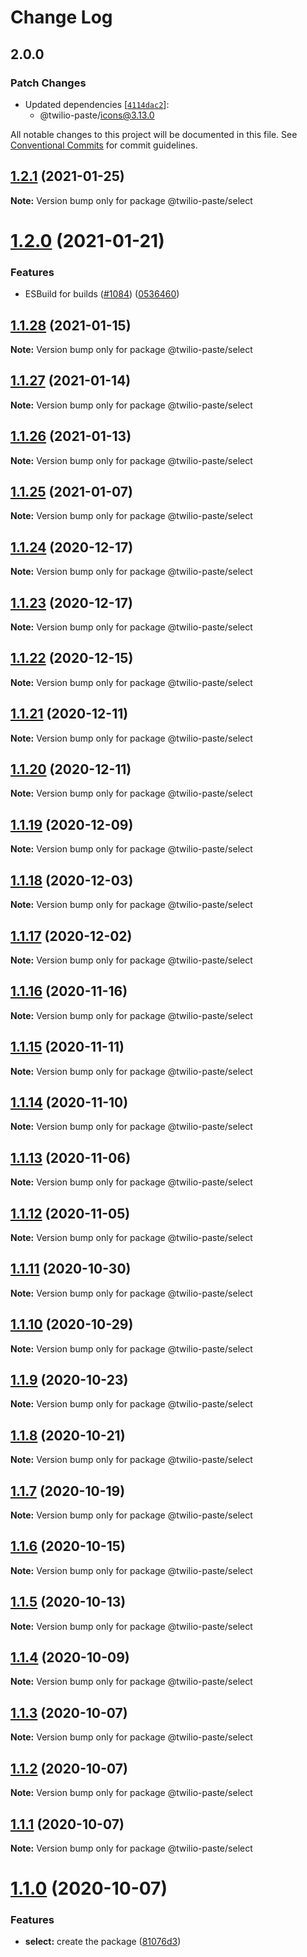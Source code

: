# Change Log

## 2.0.0

### Patch Changes

- Updated dependencies [[`4114dac2`](https://github.com/twilio-labs/paste/commit/4114dac24d6b89f10aeeaeda2220825b9e146169)]:
  - @twilio-paste/icons@3.13.0

All notable changes to this project will be documented in this file.
See [Conventional Commits](https://conventionalcommits.org) for commit guidelines.

## [1.2.1](https://github.com/twilio-labs/paste/compare/@twilio-paste/select@1.2.0...@twilio-paste/select@1.2.1) (2021-01-25)

**Note:** Version bump only for package @twilio-paste/select

# [1.2.0](https://github.com/twilio-labs/paste/compare/@twilio-paste/select@1.1.28...@twilio-paste/select@1.2.0) (2021-01-21)

### Features

- ESBuild for builds ([#1084](https://github.com/twilio-labs/paste/issues/1084)) ([0536460](https://github.com/twilio-labs/paste/commit/053646011508be10477d5b732269cdb0419235d7))

## [1.1.28](https://github.com/twilio-labs/paste/compare/@twilio-paste/select@1.1.27...@twilio-paste/select@1.1.28) (2021-01-15)

**Note:** Version bump only for package @twilio-paste/select

## [1.1.27](https://github.com/twilio-labs/paste/compare/@twilio-paste/select@1.1.26...@twilio-paste/select@1.1.27) (2021-01-14)

**Note:** Version bump only for package @twilio-paste/select

## [1.1.26](https://github.com/twilio-labs/paste/compare/@twilio-paste/select@1.1.25...@twilio-paste/select@1.1.26) (2021-01-13)

**Note:** Version bump only for package @twilio-paste/select

## [1.1.25](https://github.com/twilio-labs/paste/compare/@twilio-paste/select@1.1.24...@twilio-paste/select@1.1.25) (2021-01-07)

**Note:** Version bump only for package @twilio-paste/select

## [1.1.24](https://github.com/twilio-labs/paste/compare/@twilio-paste/select@1.1.23...@twilio-paste/select@1.1.24) (2020-12-17)

**Note:** Version bump only for package @twilio-paste/select

## [1.1.23](https://github.com/twilio-labs/paste/compare/@twilio-paste/select@1.1.22...@twilio-paste/select@1.1.23) (2020-12-17)

**Note:** Version bump only for package @twilio-paste/select

## [1.1.22](https://github.com/twilio-labs/paste/compare/@twilio-paste/select@1.1.21...@twilio-paste/select@1.1.22) (2020-12-15)

**Note:** Version bump only for package @twilio-paste/select

## [1.1.21](https://github.com/twilio-labs/paste/compare/@twilio-paste/select@1.1.20...@twilio-paste/select@1.1.21) (2020-12-11)

**Note:** Version bump only for package @twilio-paste/select

## [1.1.20](https://github.com/twilio-labs/paste/compare/@twilio-paste/select@1.1.19...@twilio-paste/select@1.1.20) (2020-12-11)

**Note:** Version bump only for package @twilio-paste/select

## [1.1.19](https://github.com/twilio-labs/paste/compare/@twilio-paste/select@1.1.18...@twilio-paste/select@1.1.19) (2020-12-09)

**Note:** Version bump only for package @twilio-paste/select

## [1.1.18](https://github.com/twilio-labs/paste/compare/@twilio-paste/select@1.1.17...@twilio-paste/select@1.1.18) (2020-12-03)

**Note:** Version bump only for package @twilio-paste/select

## [1.1.17](https://github.com/twilio-labs/paste/compare/@twilio-paste/select@1.1.16...@twilio-paste/select@1.1.17) (2020-12-02)

**Note:** Version bump only for package @twilio-paste/select

## [1.1.16](https://github.com/twilio-labs/paste/compare/@twilio-paste/select@1.1.15...@twilio-paste/select@1.1.16) (2020-11-16)

**Note:** Version bump only for package @twilio-paste/select

## [1.1.15](https://github.com/twilio-labs/paste/compare/@twilio-paste/select@1.1.14...@twilio-paste/select@1.1.15) (2020-11-11)

**Note:** Version bump only for package @twilio-paste/select

## [1.1.14](https://github.com/twilio-labs/paste/compare/@twilio-paste/select@1.1.13...@twilio-paste/select@1.1.14) (2020-11-10)

**Note:** Version bump only for package @twilio-paste/select

## [1.1.13](https://github.com/twilio-labs/paste/compare/@twilio-paste/select@1.1.12...@twilio-paste/select@1.1.13) (2020-11-06)

**Note:** Version bump only for package @twilio-paste/select

## [1.1.12](https://github.com/twilio-labs/paste/compare/@twilio-paste/select@1.1.11...@twilio-paste/select@1.1.12) (2020-11-05)

**Note:** Version bump only for package @twilio-paste/select

## [1.1.11](https://github.com/twilio-labs/paste/compare/@twilio-paste/select@1.1.10...@twilio-paste/select@1.1.11) (2020-10-30)

**Note:** Version bump only for package @twilio-paste/select

## [1.1.10](https://github.com/twilio-labs/paste/compare/@twilio-paste/select@1.1.9...@twilio-paste/select@1.1.10) (2020-10-29)

**Note:** Version bump only for package @twilio-paste/select

## [1.1.9](https://github.com/twilio-labs/paste/compare/@twilio-paste/select@1.1.8...@twilio-paste/select@1.1.9) (2020-10-23)

**Note:** Version bump only for package @twilio-paste/select

## [1.1.8](https://github.com/twilio-labs/paste/compare/@twilio-paste/select@1.1.7...@twilio-paste/select@1.1.8) (2020-10-21)

**Note:** Version bump only for package @twilio-paste/select

## [1.1.7](https://github.com/twilio-labs/paste/compare/@twilio-paste/select@1.1.6...@twilio-paste/select@1.1.7) (2020-10-19)

**Note:** Version bump only for package @twilio-paste/select

## [1.1.6](https://github.com/twilio-labs/paste/compare/@twilio-paste/select@1.1.5...@twilio-paste/select@1.1.6) (2020-10-15)

**Note:** Version bump only for package @twilio-paste/select

## [1.1.5](https://github.com/twilio-labs/paste/compare/@twilio-paste/select@1.1.4...@twilio-paste/select@1.1.5) (2020-10-13)

**Note:** Version bump only for package @twilio-paste/select

## [1.1.4](https://github.com/twilio-labs/paste/compare/@twilio-paste/select@1.1.3...@twilio-paste/select@1.1.4) (2020-10-09)

**Note:** Version bump only for package @twilio-paste/select

## [1.1.3](https://github.com/twilio-labs/paste/compare/@twilio-paste/select@1.1.2...@twilio-paste/select@1.1.3) (2020-10-07)

**Note:** Version bump only for package @twilio-paste/select

## [1.1.2](https://github.com/twilio-labs/paste/compare/@twilio-paste/select@1.1.1...@twilio-paste/select@1.1.2) (2020-10-07)

**Note:** Version bump only for package @twilio-paste/select

## [1.1.1](https://github.com/twilio-labs/paste/compare/@twilio-paste/select@1.1.0...@twilio-paste/select@1.1.1) (2020-10-07)

**Note:** Version bump only for package @twilio-paste/select

# [1.1.0](https://github.com/twilio-labs/paste/compare/@twilio-paste/select@0.0.2...@twilio-paste/select@1.1.0) (2020-10-07)

### Features

- **select:** create the package ([81076d3](https://github.com/twilio-labs/paste/commit/81076d3e2dc5aca8bd7226fa556fe2ec34f94f20))

